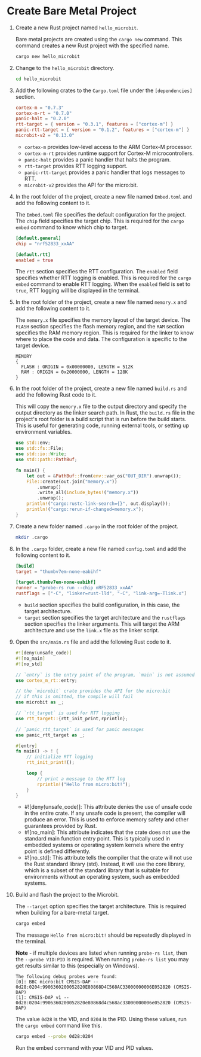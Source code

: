 # Create Bare Metal Project

1. Create a new Rust project named `hello_microbit`.

    Bare metal projects are created using the `cargo new` command. This command creates a new Rust project with the specified name.

    ```sh
    cargo new hello_microbit
    ```

1. Change to the `hello_microbit` directory.

    ```sh
    cd hello_microbit
    ```

1. Add the following crates to the `Cargo.toml` file under the `[dependencies]` section.

    ```toml
    cortex-m = "0.7.3"
    cortex-m-rt = "0.7.0"
    panic-halt = "0.2.0"
    rtt-target = { version = "0.3.1", features = ["cortex-m"] }
    panic-rtt-target = { version = "0.1.2", features = ["cortex-m"] }
    microbit-v2 = "0.13.0"
    ```

    - `cortex-m` provides low-level access to the ARM Cortex-M processor.
    - `cortex-m-rt` provides runtime support for Cortex-M microcontrollers.
    - `panic-halt` provides a panic handler that halts the program.
    - `rtt-target` provides RTT logging support.
    - `panic-rtt-target` provides a panic handler that logs messages to RTT.
    - `microbit-v2` provides the API for the micro:bit.

1. In the root folder of the project, create a new file named `Embed.toml` and add the following content to it.

    The `Embed.toml` file specifies the default configuration for the project. The `chip` field specifies the target chip. This is required for the `cargo embed` command to know which chip to target.

    ```toml
    [default.general]
    chip = "nrf52833_xxAA"

    [default.rtt]
    enabled = true
    ```

    The `rtt` section specifies the RTT configuration. The `enabled` field specifies whether RTT logging is enabled. This is required for the `cargo embed` command to enable RTT logging. When the `enabled` field is set to `true`, RTT logging will be displayed in the terminal.

1. In the root folder of the project, create a new file named `memory.x` and add the following content to it.

    The `memory.x` file specifies the memory layout of the target device. The `FLASH` section specifies the flash memory region, and the `RAM` section specifies the RAM memory region. This is required for the linker to know where to place the code and data. The configuration is specific to the target device.

    ```text
    MEMORY
    {
      FLASH : ORIGIN = 0x00000000, LENGTH = 512K
      RAM : ORIGIN = 0x20000000, LENGTH = 128K
    }
    ```

1. In the root folder of the project, create a new file named `build.rs` and add the following Rust code to it.

    This will copy the `memory.x` file to the output directory and specify the output directory as the linker search path. In Rust, the `build.rs` file in the project's root folder is a build script that is run before the build starts. This is useful for generating code, running external tools, or setting up environment variables.

    ```rust
    use std::env;
    use std::fs::File;
    use std::io::Write;
    use std::path::PathBuf;

    fn main() {
        let out = &PathBuf::from(env::var_os("OUT_DIR").unwrap());
        File::create(out.join("memory.x"))
            .unwrap()
            .write_all(include_bytes!("memory.x"))
            .unwrap();
        println!("cargo:rustc-link-search={}", out.display());
        println!("cargo:rerun-if-changed=memory.x");
    }
    ```

1. Create a new folder named `.cargo` in the root folder of the project.

    ```sh
    mkdir .cargo
    ```

1. In the `.cargo` folder, create a new file named `config.toml` and add the following content to it.

    ```toml
    [build]
    target = "thumbv7em-none-eabihf"

    [target.thumbv7em-none-eabihf]
    runner = "probe-rs run --chip nRF52833_xxAA"
    rustflags = ["-C", "linker=rust-lld", "-C", "link-arg=-Tlink.x"]
    ```

    - `build` section specifies the build configuration, in this case, the target architecture.
    - `target` section specifies the target architecture and the `rustflags` section specifies the linker arguments. This will target the ARM architecture and use the `link.x` file as the linker script.

1. Open the `src/main.rs` file and add the following Rust code to it.

    ```rust
    #![deny(unsafe_code)]
    #![no_main]
    #![no_std]

    // `entry` is the entry point of the program, `main` is not assumed because of `no_main`
    use cortex_m_rt::entry;

    // the `microbit` crate provides the API for the micro:bit
    // if this is omitted, the compile will fail
    use microbit as _;

    // `rtt_target` is used for RTT logging
    use rtt_target::{rtt_init_print,rprintln};

    // `panic_rtt_target` is used for panic messages
    use panic_rtt_target as _;

    #[entry]
    fn main() -> ! {
        // initialize RTT logging
        rtt_init_print!();

        loop {
            // print a message to the RTT log
            rprintln!("Hello from micro:bit!");
        }
    }
    ```

    - #![deny(unsafe_code)]: This attribute denies the use of unsafe code in the entire crate. If any unsafe code is present, the compiler will produce an error. This is used to enforce memory safety and other guarantees provided by Rust.
    - #![no_main]: This attribute indicates that the crate does not use the standard main function entry point. This is typically used in embedded systems or operating system kernels where the entry point is defined differently.
    - #![no_std]: This attribute tells the compiler that the crate will not use the Rust standard library (std). Instead, it will use the core library, which is a subset of the standard library that is suitable for environments without an operating system, such as embedded systems.

1. Build and flash the project to the Microbit.

    The `--target` option specifies the target architecture. This is required when building for a bare-metal target.

    ```sh
    cargo embed
    ```

    The message `Hello from micro:bit!` should be repeatedly displayed in the terminal.

    **Note** - if multiple devices are listed when running `probe-rs list`, then the `--probe VID:PID` is required. When running `probe-rs list` you may get results similar to this (especially on Windows).

    ```text
    The following debug probes were found:
    [0]: BBC micro:bit CMSIS-DAP -- 0d28:0204:9906360200052820E80868D4C568AC33000000006E052820 (CMSIS-DAP)
    [1]: CMSIS-DAP v1 -- 0d28:0204:9906360200052820e80868d4c568ac33000000006e052820 (CMSIS-DAP)
    ```

    The value `0d28` is the VID, and `0204` is the PID. Using these values, run the `cargo embed` command like this.

    ```sh
    cargo embed --probe 0d28:0204
    ```

    Run the embed command with your VID and PID values.
